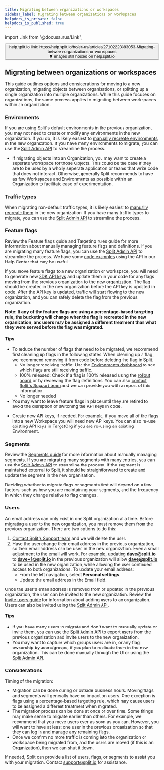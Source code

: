 ```yaml
---
title: Migrating between organizations or workspaces
sidebar_label: Migrating between organizations or workspaces
helpdocs_is_private: false
helpdocs_is_published: true
---
```


import Link from "@docusaurus/Link";

<p>
  <button style={{borderRadius:'8px', border:'1px', fontFamily:'Courier New', fontWeight:'800', textAlign:'left'}}> help.split.io link: https://help.split.io/hc/en-us/articles/27102223383053-Migrating-between-organizations-or-workspaces <br /> ✘ images still hosted on help.split.io </button>
</p>

## Migrating between organizations or workspaces

This guide outlines options and considerations for moving to a new organization, migrating objects between organizations, or splitting up a single organization into multiple organizations. While this guide focuses on organizations, the same process applies to migrating between workspaces within an organization.

### Environments

If you are using Split's default environments in the previous organization, you may not need to create or modify any environments in the new organization. If you do, it is likely easiest to [manually recreate environments](https://help.split.io/hc/en-us/articles/360019915771-Environments) in the new organization. If you have many environments to migrate, you can use the [Split Admin API](https://docs.split.io/reference/environments-overview) to streamline the process.

- If migrating objects into an Organization, you may want to create a seperate workspace for those Objects. This could be the case if they are to be used by a wholly seperate application or teams that write code that does not interact. Otherwise, generally Split recommends to have as few Workspaces and Environments as possible within an Organization to facilitate ease of experimentation.

### Traffic types

When migrating non-default traffic types, it is likely easiest to [manually recreate them](https://help.split.io/hc/en-us/articles/360019916311-Traffic-type) in the new organization. If you have many traffic types to migrate, you can use the [Split Admin API](https://docs.split.io/reference/traffic-types-overview) to streamline the process.

### Feature flags

Review the [Feature flags guide](https://help.split.io/hc/en-us/articles/9058495582349-Create-a-feature-flag) and [Targeting rules guide](https://help.split.io/hc/en-us/articles/360020791591-Targeting-customers) for more information about manually managing feature flags and definitions. If you are migrating many feature flags, you can use the [Split Admin API](https://docs.split.io/reference/feature-flag-overview) to streamline the process. We have some [code examples](https://help.split.io/hc/en-us/sections/360004020552-Admin-API-Examples) using the API in our Help Center that may be useful. 

If you move feature flags to a new organization or workspace, you will need to generate new [SDK API keys](https://help.split.io/hc/en-us/articles/360019916211-API-keys) and update them in your code for any flags moving from the previous organization to the new organization. The flag should be created in the new organization before the API key is updated in code. After the API key is updated, traffic will start flowing to the new organization, and you can safely delete the flag from the previous organization.

**Note: If any of the feature flags are using a percentage-based targeting rule, the bucketing will change when the flag is recreated in the new organization, and users may be assigned a different treatment than what they were served before the flag was migrated.** 

#### Tips
* To reduce the number of flags that need to be migrated, we recommend first cleaning up flags in the following states. When cleaning up a flag, we recommend removing it from code before deleting the flag in Split.
  * No longer receiving traffic: Use the [Environments dashboard](https://help.split.io/hc/en-us/articles/360019915771-Environments) to see which flags are still receiving traffic.
  * 100% released: Check if a flag is 100% released using the [rollout board](https://help.split.io/hc/en-us/articles/4405016480269-Use-the-rollout-board) or by reviewing the flag definitions. You can also [contact Split's Support team](https://help.split.io/hc/en-us/requests/new) and we can provide you with a report of this information.
  * No longer needed
* You may want to leave feature flags in place until they are retired to avoid the disruption of switching the API keys in code.

- Create new API keys, if needed. For example, if you move all of the flags into a new Workspace you will need new API keys. You can also re-use existing API keys in TargetOrg if you are re-using an existing Environment.

### Segments

Review the [Segments guide](https://help.split.io/hc/en-us/articles/360020407512-Create-a-segment) for more information about manually managing segments. If you are migrating many segments with many entries, you can use the [Split Admin API](https://docs.split.io/reference/segments-overview) to streamline the process. If the segment is maintained external to Split, it should be straightforward to create and update the segment in the new organization.

Deciding whether to migrate flags or segments first will depend on a few factors, such as how you are maintaining your segments, and the frequency in which they change relative to flag changes.

### Users

An email address can only exist in one Split organization at a time. Before migrating a user to the new organization, you must remove them from the previous organization. There are two options to do this:
1. [Contact Split's Support team](https://help.split.io/hc/en-us/requests/new) and we will delete the user.
2. Have the user change their email address in the previous organization, so their email address can be used in the new organization. Even a small adjustment to the email will work. For example, updating **dave@split.io** to **dave+1@split.io** in the previous organization will allow **dave@split.io** to be used in the new organization, while allowing the user continued access to both organizations. To update your email address:
   * From the left navigation, select **Personal settings**.
   * Update the email address in the Email field.
  
Once the user's email address is removed from or updated in the previous organization, the user can be invited to the new organization. Review the [Invite users guide](https://help.split.io/hc/en-us/articles/16432983870605-Invite-users-and-manage-user-permissions) for information about adding users to an organization. Users can also be invited using the [Split Admin API](https://docs.split.io/reference/users-overview).

#### Tips

* If you have many users to migrate and don't want to manually update or invite them, you can use the [Split Admin API](https://docs.split.io/reference/users-overview) to export users from the previous organization and invite users to the new organization.
* You may want to capture which groups users are in, or any flag ownership by users/groups, if you plan to replicate them in the new organization. This can be done manually through the UI or using the [Split Admin API](https://docs.split.io/reference/introduction).

### Considerations

Timing of the migration:
* Migration can be done during or outside business hours. Moving flags and segments will generally have no impact on users. One exception is flags using a percentage-based targeting rule, which may cause users to be assigned a different treatment when migrated.
* The migration process can be done at once or over time. Some things may make sense to migrate earlier than others. For example, we recommend that you move users over as soon as you can. However, you will want to have at least one user in the previous organization so that they can log in and manage any remaining flags.
* Once we confirm no more traffic is coming into the organization or workspace being migrated from, and the users are moved (if this is an Organization), then we can shut it down.

If needed, Split can provide a list of users, flags, or segments to assist you with your migration. Contact [support@split.io](mailto:support@split.io) for assistance.